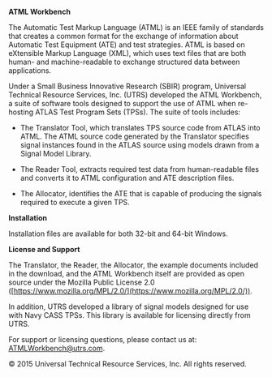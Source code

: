 **ATML Workbench**


The Automatic Test Markup Language (ATML) is an IEEE family of standards
that creates a common format for the exchange of information about
Automatic Test Equipment (ATE) and test strategies. ATML is based on
eXtensible Markup Language (XML), which uses text files that are both
human- and machine-readable to exchange structured data between
applications.


Under a Small Business Innovative Research (SBIR) program, Universal
Technical Resource Services, Inc. (UTRS) developed the ATML Workbench, a
suite of software tools designed to support the use of ATML when
re-hosting ATLAS Test Program Sets (TPSs). The suite of tools includes:


-   The Translator Tool, which translates TPS source code from ATLAS
    into ATML. The ATML source code generated by the Translator
    specifies signal instances found in the ATLAS source using models
    drawn from a Signal Model Library.

-   The Reader Tool, extracts required test data from human-readable
    files and converts it to ATML configuration and ATE description
    files.

-   The Allocator, identifies the ATE that is capable of producing the
    signals required to execute a given TPS.


**Installation**


Installation files are available for both 32-bit and 64-bit Windows.


**License and Support**


The Translator, the Reader, the Allocator, the example documents
included in the download, and the ATML Workbench itself are provided as
open source under the Mozilla Public License 2.0
([https://www.mozilla.org/MPL/2.0/](https://www.mozilla.org/MPL/2.0/)).


In addition, UTRS developed a library of signal models designed for use
with Navy CASS TPSs. This library is available for licensing directly
from UTRS.


For support or licensing questions, please contact us at:
[ATMLWorkbench@utrs.com](mailto:ATMLWorkbench@utrs.com).


© 2015 Universal Technical Resource Services, Inc. All rights reserved.

